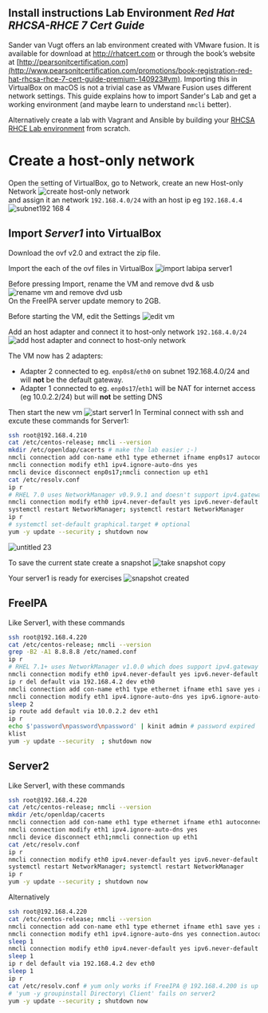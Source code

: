 ## Install instructions Lab Environment _Red Hat RHCSA-RHCE 7 Cert Guide_

Sander van Vugt offers an lab environment created with VMware fusion. It is available for download at http://rhatcert.com or through the book’s website
at [http://pearsonitcertification.com](http://www.pearsonitcertification.com/promotions/book-registration-red-hat-rhcsa-rhce-7-cert-guide-premium-140923#vm). Importing this in VirtualBox on macOS is not a trivial case as VMware Fusion uses different network settings. This guide explains how to import Sander's Lab and get a working environment (and maybe learn to understand `nmcli` better).

Alternatively create a lab with Vagrant and Ansible by building your [RHCSA RHCE Lab environment](../../../RHCSA-RHCE-Lab-Environment/tree/eth1) from scratch.

# Create a host-only network
Open the setting of VirtualBox, go to Network, create an new Host-only Network ![create host-only network](https://cloud.githubusercontent.com/assets/16225624/18674769/a0e60e08-7f50-11e6-9518-a41f4e08bad6.png)
<br />and assign it an network `192.168.4.0/24` with an host ip eg `192.168.4.4`
![subnet192 168 4](https://cloud.githubusercontent.com/assets/16225624/18674930/0fe6f42a-7f51-11e6-9da0-4bd75428a341.png)

## Import _Server1_ into VirtualBox
Download the ovf v2.0 and extract the zip file.

Import the each of the ovf files in VirtualBox
![import labipa server1](https://cloud.githubusercontent.com/assets/16225624/18675014/5266025a-7f51-11e6-96db-aebb874096b7.png)


Before pressing Import, rename the VM and remove dvd & usb ![rename vm and remove dvd usb](https://cloud.githubusercontent.com/assets/16225624/18675161/cb83c7bc-7f51-11e6-8871-d0e84ae8ce4a.png)
<br/>On the FreeIPA server update memory to 2GB.

Before starting the VM, edit the Settings ![edit vm](https://cloud.githubusercontent.com/assets/16225624/18677881/9d7f3fdc-7f5a-11e6-9c87-d6e1cc06352c.png)

Add an host adapter and connect it to host-only network `192.168.4.0/24` ![add host adapter and connect to host-only network](https://cloud.githubusercontent.com/assets/16225624/18675323/4a892ca0-7f52-11e6-8783-0ec111df9d2b.png)

The VM now has 2 adapters:
- Adapter 2 connected to eg. `enp0s8`/`eth0` on subnet 192.168.4.0/24 and will **not** be the default gateway.
- Adapter 1 connected to eg. `enp0s17`/`eth1` will be NAT for internet access (eg 10.0.2.2/24) but will **not** be setting DNS

<!-- ![2 adapters](https://cloud.githubusercontent.com/assets/16225624/18675550/fd218998-7f52-11e6-90ed-e40c4724fdd4.png) -->

Then start the new vm ![start server1](https://cloud.githubusercontent.com/assets/16225624/18676011/8b31155e-7f54-11e6-86ee-d4c739acd62b.png) In Terminal connect with ssh and excute these commands for Server1:
```bash
ssh root@192.168.4.210
cat /etc/centos-release; nmcli --version
mkdir /etc/openldap/cacerts # make the lab easier ;-)
nmcli connection add con-name eth1 type ethernet ifname enp0s17 autoconnect yes save yes
nmcli connection modify eth1 ipv4.ignore-auto-dns yes
nmcli device disconnect enp0s17;nmcli connection up eth1
cat /etc/resolv.conf
ip r
# RHEL 7.0 uses NetworkManager v0.9.9.1 and doesn't support ipv4.gateway, therefor use ipv4.addresses without 'gw'
nmcli connection modify eth0 ipv4.never-default yes ipv6.never-default yes ipv4.addresses "192.168.4.210/24"
systemctl restart NetworkManager; systemctl restart NetworkManager
ip r
# systemctl set-default graphical.target # optional
yum -y update --security ; shutdown now
```
![untitled 23](https://cloud.githubusercontent.com/assets/16225624/18674509/c3c944ea-7f4f-11e6-9a2b-967423186654.png)

To save the current state create a snapshot ![take snapshot copy](https://cloud.githubusercontent.com/assets/16225624/18677143/213924d0-7f58-11e6-9eb1-f9f164a6b16c.png)
<!-- ![take snapshot](https://cloud.githubusercontent.com/assets/16225624/18676516/25bcaac4-7f56-11e6-9ef8-ed19e4b13a61.png) -->

Your server1 is ready for exercises ![snapshot created](https://cloud.githubusercontent.com/assets/16225624/18674637/292f860a-7f50-11e6-9325-848844b7b7a6.png)

## FreeIPA
Like Server1, with these commands
```bash
ssh root@192.168.4.220
cat /etc/centos-release; nmcli --version
grep -B2 -A1 8.8.8.8 /etc/named.conf
ip r
# RHEL 7.1+ uses NetworkManager v1.0.0 which does support ipv4.gateway
nmcli connection modify eth0 ipv4.never-default yes ipv6.never-default yes ipv4.gateway "" ipv4.dns 192.168.4.200
ip r del default via 192.168.4.2 dev eth0
nmcli connection add con-name eth1 type ethernet ifname eth1 save yes autoconnect no
nmcli connection modify eth1 ipv4.ignore-auto-dns yes ipv6.ignore-auto-dns yes connection.autoconnect yes
sleep 2
ip route add default via 10.0.2.2 dev eth1
ip r
echo $'password\npassword\npassword' | kinit admin # password expired
klist
yum -y update --security  ; shutdown now
```


## Server2
Like Server1, with these commands
```bash
ssh root@192.168.4.220
cat /etc/centos-release; nmcli --version
mkdir /etc/openldap/cacerts
nmcli connection add con-name eth1 type ethernet ifname eth1 autoconnect yes save yes
nmcli connection modify eth1 ipv4.ignore-auto-dns yes
nmcli device disconnect eth1;nmcli connection up eth1
cat /etc/resolv.conf
ip r
nmcli connection modify eth0 ipv4.never-default yes ipv6.never-default yes ipv4.addresses "192.168.4.220/24"
systemctl restart NetworkManager; systemctl restart NetworkManager
ip r
yum -y update --security ; shutdown now
```
Alternatively
```bash
ssh root@192.168.4.220
cat /etc/centos-release; nmcli --version
nmcli connection add con-name eth1 type ethernet ifname eth1 save yes autoconnect no
nmcli connection modify eth1 ipv4.ignore-auto-dns yes connection.autoconnect yes
sleep 1
nmcli connection modify eth0 ipv4.never-default yes ipv6.never-default yes ipv4.addresses "192.168.4.220/24"
sleep 1
ip r del default via 192.168.4.2 dev eth0
sleep 1
ip r
cat /etc/resolv.conf # yum only works if FreeIPA @ 192.168.4.200 is up and serving DNS
# 'yum -y groupinstall Directory\ Client' fails on server2
yum -y update --security ; shutdown now
```
